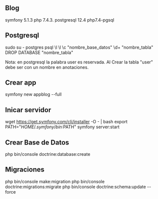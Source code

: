 Blog
------------
symfony 5.1.3
php 7.4.3.
postgresql 12.4
php7.4-pgsql

Postgresql
------------
sudo su - postgres
psql
\l
\l
\c "nombre_base_datos"
\d+ "nombre_tabla"
DROP DATABASE "nombre_tabla"

Nota: en postgresql la palabra user es reservada. Al Crear la tabla "user" debe ser con un nombre en anotaciones.

Crear app
-----------
symfony new appblog --full

Inicar servidor 
---------------------
wget https://get.symfony.com/cli/installer -O - | bash
export PATH="$HOME/.symfony/bin:$PATH"
symfony server:start

Crear Base de Datos
--------------------
php bin/console doctrine:database:create

Migraciones
--------------
php bin/console make:migration
php bin/console doctrine:migrations:migrate
php bin/console doctrine:schema:update --force